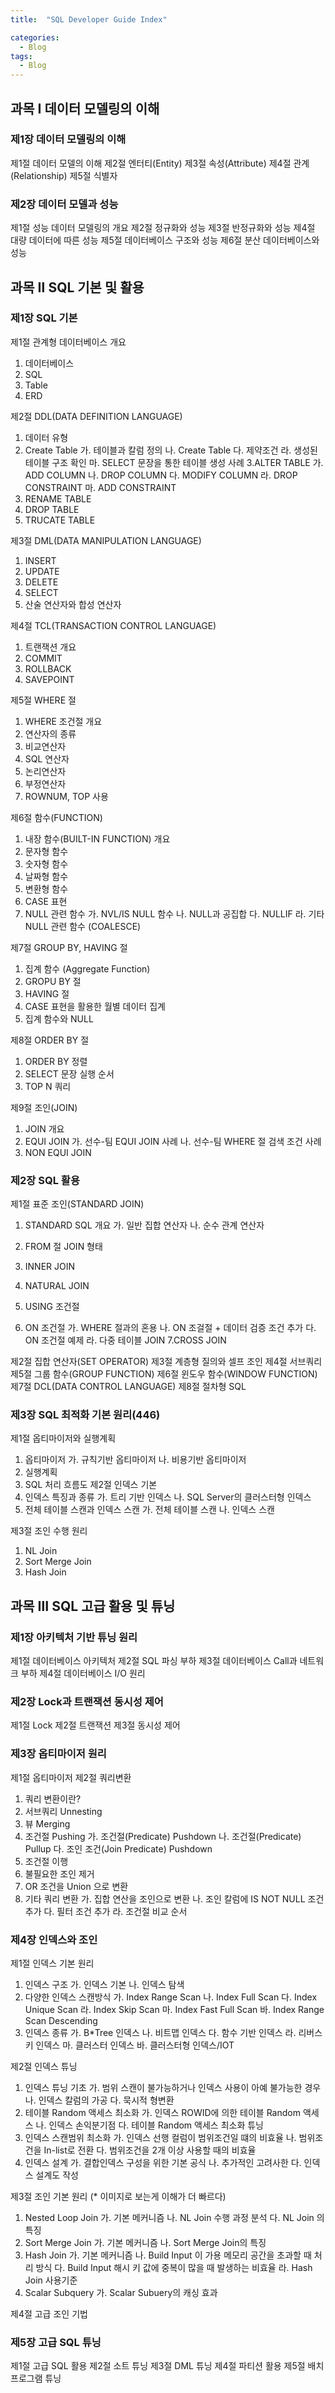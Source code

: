 ```yaml
---
title:  "SQL Developer Guide Index"

categories:
  - Blog
tags:
  - Blog
---
```





## 과목 Ⅰ 데이터 모델링의 이해


### 제1장 데이터 모델링의 이해
제1절 데이터 모델의 이해
제2절 엔터티(Entity)
제3절 속성(Attribute)
제4절 관계(Relationship)
제5절 식별자

### 제2장 데이터 모델과 성능
제1절 성능 데이터 모델링의 개요
제2절 정규화와 성능
제3절 반정규화와 성능
제4절 대량 데이터에 따른 성능
제5절 데이터베이스 구조와 성능
제6절 분산 데이터베이스와 성능


## 과목 Ⅱ SQL 기본 및 활용

### 제1장 SQL 기본
제1절 관계형 데이터베이스 개요
1. 데이터베이스
2. SQL
3. Table
4. ERD

제2절 DDL(DATA DEFINITION LANGUAGE)
1. 데이터 유형
2. Create Table
가. 테이블과 칼럼 정의
나. Create Table
다. 제약조건
라. 생성된 테이블 구조 확인
마. SELECT 문장을 통한 테이블 생성 사례
3.ALTER TABLE
가. ADD COLUMN
나. DROP COLUMN
다. MODIFY COLUMN
라. DROP CONSTRAINT
마. ADD CONSTRAINT
4. RENAME TABLE
5. DROP TABLE
6. TRUCATE TABLE

제3절 DML(DATA MANIPULATION LANGUAGE)
1. INSERT
2. UPDATE
3. DELETE
4. SELECT
5. 산술 연산자와 합성 연산자

제4절 TCL(TRANSACTION CONTROL LANGUAGE)
1. 트랜잭션 개요
2. COMMIT
3. ROLLBACK
4. SAVEPOINT

제5절 WHERE 절
1. WHERE 조건절 개요
2. 연산자의 종류
3. 비교연산자
4. SQL 연산자
5. 논리연산자
6. 부정연산자
7. ROWNUM, TOP 사용

제6절 함수(FUNCTION)
1. 내장 함수(BUILT-IN FUNCTION) 개요
2. 문자형 함수
3. 숫자형 함수
4. 날짜형 함수
5. 변환형 함수
6. CASE 표현
7. NULL 관련 함수
가. NVL/IS NULL 함수
나. NULL과 공집합
다. NULLIF
라. 기타 NULL 관련 함수 (COALESCE)

제7절 GROUP BY, HAVING 절
1. 집계 함수 (Aggregate Function)
2. GROPU BY 절
3. HAVING 절
4. CASE 표현을 활용한 월별 데이터 집계
5. 집계 함수와 NULL

제8절 ORDER BY 절
1. ORDER BY 정렬
2. SELECT 문장 실행 순서
3. TOP N 쿼리

제9절 조인(JOIN)
1. JOIN 개요
2. EQUI JOIN
가. 선수-팀 EQUI JOIN 사례
나. 선수-팀 WHERE 절 검색 조건 사례
3. NON EQUI JOIN


### 제2장 SQL 활용

제1절 표준 조인(STANDARD JOIN)

1. STANDARD SQL 개요
 가. 일반 집합 연산자
 나. 순수 관계 연산자

2. FROM 절 JOIN 형태
3. INNER JOIN
4. NATURAL JOIN
5. USING 조건절
6. ON 조건절
가. WHERE 절과의 혼용
나. ON 조걸절  + 데이터 검증 조건 추가
다. ON 조건절 예제
라. 다중 테이블 JOIN
7.CROSS JOIN

제2절 집합 연산자(SET OPERATOR)
제3절 계층형 질의와 셀프 조인
제4절 서브쿼리
제5절 그룹 함수(GROUP FUNCTION)
제6절 윈도우 함수(WINDOW FUNCTION)
제7절 DCL(DATA CONTROL LANGUAGE)
제8절 절차형 SQL

### 제3장 SQL 최적화 기본 원리(446)
제1절 옵티마이저와 실행계획
1. 옵티마이저
가. 규칙기반 옵티마이저
나. 비용기반 옵티마이저
2. 실행계획
3. SQL 처리 흐름도
제2절 인덱스 기본
1. 인덱스 특징과 종류
가. 트리 기반 인덱스
나. SQL Server의 클러스터형 인덱스
2. 전체 테이블 스캔과 인덱스 스캔
가. 전체 테이블 스캔
나. 인덱스 스캔

제3절 조인 수행 원리
1. NL Join
2. Sort Merge Join
3. Hash Join

## 과목 Ⅲ SQL 고급 활용 및 튜닝

### 제1장 아키텍처 기반 튜닝 원리
제1절 데이터베이스 아키텍처
제2절 SQL 파싱 부하
제3절 데이터베이스 Call과 네트워크 부하
제4절 데이터베이스 I/O 원리

### 제2장 Lock과 트랜잭션 동시성 제어
제1절 Lock
제2절 트랜잭션
제3절 동시성 제어

### 제3장 옵티마이저 원리
제1절 옵티마이저
제2절 쿼리변환
1. 쿼리 변환이란?
2. 서브쿼리 Unnesting
3. 뷰 Merging
4. 조건절 Pushing
가. 조건절(Predicate) Pushdown
나. 조건절(Predicate) Pullup
다. 조인 조건(Join Predicate) Pushdown
5. 조건절 이행
6. 불필요한 조인 제거
7. OR 조건을 Union 으로 변환
8. 기타 쿼리 변환
가. 집합 연산을 조인으로 변환
나. 조인 칼럼에 IS NOT NULL 조건 추가
다. 필터 조건 추가
라. 조건절 비교 순서

### 제4장 인덱스와 조인
제1절 인덱스 기본 원리
1. 인덱스 구조
가. 인덱스 기본
나. 인덱스 탐색
2. 다양한 인덱스 스캔방식
가. Index Range Scan
나. Index Full Scan
다. Index Unique Scan
라. Index Skip Scan
마. Index Fast Full Scan
바. Index Range Scan Descending
3. 인덱스 종류
가. B*Tree 인덱스
나. 비트맵 인덱스
다. 함수 기반 인덱스
라. 리버스 키 인덱스
마. 클러스터 인덱스
바. 클러스터형 인덱스/IOT

제2절 인덱스 튜닝
1. 인덱스 튜닝 기초
가. 범위 스캔이 불가능하거나 인덱스 사용이 아예 불가능한 경우
나. 인덱스 칼럼의 가공
다. 묵시적 형변환
2. 테이블 Random 액세스 최소화
가. 인덱스 ROWID에 의한 테이블 Random 액세스
나. 인덱스 손익분기점
다. 테이블 Random 액세스 최소화 튜닝
3. 인덱스 스캔범위 최소화
가. 인덱스 선행 컬럼이 범위조건일 떄의 비효율
나. 범위조건을 In-list로 전환
다. 범위조건을 2개 이상 사용할 때의 비효율
4. 인덱스 설계
가. 결합인덱스 구성을 위한 기본 공식
나. 추가적인 고려사한
다. 인덱스 설계도 작성

제3절 조인 기본 원리 (* 이미지로 보는게 이해가 더 빠르다)
1. Nested Loop Join
가. 기본 메커니즘
나. NL Join 수행 과정 분석
다. NL Join 의 특징
2.  Sort Merge Join
가. 기본 메커니즘
나. Sort Merge Join의 특징
3. Hash Join
가. 기본 메커니즘
나. Build Input 이 가용 메모리 공간을 초과할 때 처리 방식
다. Build Input 해시 키 값에 중복이 많을 때 발생하는 비효율
라. Hash Join 사용기준
4. Scalar Subquery
가. Scalar Subuery의 캐싱 효과

제4절 고급 조인 기법

### 제5장 고급 SQL 튜닝
제1절 고급 SQL 활용
제2절 소트 튜닝
제3절 DML 튜닝
제4절 파티션 활용
제5절 배치 프로그램 튜닝
